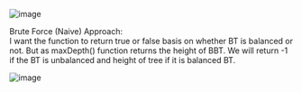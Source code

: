 ![image](https://github.com/user-attachments/assets/d2448811-7aff-4b6c-90ec-f7bc12f80b79)    
     
Brute Force (Naive) Approach:   
I want the function to return true or false basis on whether BT is balanced or not. But as maxDepth() function returns the height of BBT. We will return -1 if the BT is unbalanced and height of tree if it is balanced BT.      
      
![image](https://github.com/user-attachments/assets/3ff4b650-b3a3-4dea-8bd2-fa5b283bb3ed)      
    
